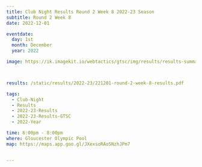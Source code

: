 ```yaml
---
title: Club Night Results Round 2 Week 8 2022-23 Season
subtitle: Round 2 Week 8
date: 2022-12-01

eventdate:
  day: 1st
  month: December
  year: 2022

image: https://ik.imagekit.io/webtactics/gtsc/img/results/results-summary-8.jpg



results: /static/results/2022-23/221201-round-2-week-8-results.pdf

tags:
  - Club-Night
  - Results
  - 2022-23-Results
  - 2022-23-Results-GTSC
  - 2022-Year

time: 6:00pm - 8:00pm
where: Gloucester Olympic Pool
map: https://maps.app.goo.gl/JXexsoRAoSNzhJPm7


---
```





